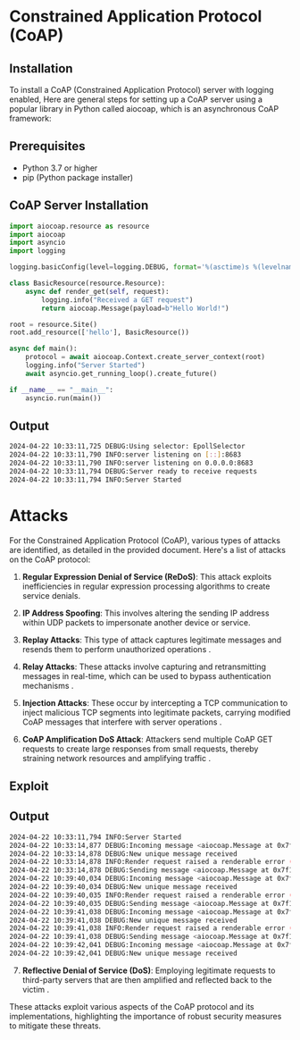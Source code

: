 # Constrained Application Protocol (CoAP) 

## Installation
To install a CoAP (Constrained Application Protocol) server with logging enabled, Here are general steps for setting up a CoAP server using a popular library in Python called aiocoap, which is an asynchronous CoAP framework:

## Prerequisites
+ Python 3.7 or higher
+ pip (Python package installer)

## CoAP Server Installation
```python
import aiocoap.resource as resource
import aiocoap
import asyncio
import logging

logging.basicConfig(level=logging.DEBUG, format='%(asctime)s %(levelname)s:%(message)s')

class BasicResource(resource.Resource):
    async def render_get(self, request):
        logging.info("Received a GET request")
        return aiocoap.Message(payload=b"Hello World!")

root = resource.Site()
root.add_resource(['hello'], BasicResource())

async def main():
    protocol = await aiocoap.Context.create_server_context(root)
    logging.info("Server Started")
    await asyncio.get_running_loop().create_future()

if __name__ == "__main__":
    asyncio.run(main())
```
## Output
```bash
2024-04-22 10:33:11,725 DEBUG:Using selector: EpollSelector
2024-04-22 10:33:11,790 INFO:server listening on [::]:8683
2024-04-22 10:33:11,790 INFO:server listening on 0.0.0.0:8683
2024-04-22 10:33:11,794 DEBUG:Server ready to receive requests
2024-04-22 10:33:11,794 INFO:Server Started
```
# Attacks
For the Constrained Application Protocol (CoAP), various types of attacks are identified, as detailed in the provided document. Here's a list of attacks on the CoAP protocol:

1. **Regular Expression Denial of Service (ReDoS)**: This attack exploits inefficiencies in regular expression processing algorithms to create service denials.
   
2. **IP Address Spoofing**: This involves altering the sending IP address within UDP packets to impersonate another device or service.
   
3. **Replay Attacks**: This type of attack captures legitimate messages and resends them to perform unauthorized operations .
   
4. **Relay Attacks**: These attacks involve capturing and retransmitting messages in real-time, which can be used to bypass authentication mechanisms .
   
5. **Injection Attacks**: These occur by intercepting a TCP communication to inject malicious TCP segments into legitimate packets, carrying modified CoAP messages that interfere with server operations .
   
6. **CoAP Amplification DoS Attack**: Attackers send multiple CoAP GET requests to create large responses from small requests, thereby straining network resources and amplifying traffic .

## Exploit

## Output
```bash
2024-04-22 10:33:11,794 INFO:Server Started
2024-04-22 10:33:14,877 DEBUG:Incoming message <aiocoap.Message at 0x7f14ac3e5d10: CON GET (MID 49663, token 492f) remote <UDP6EndpointAddress 127.0.0.1:51724 (locally 127.0.0.1%lo)>, 1 option(s)>
2024-04-22 10:33:14,878 DEBUG:New unique message received
2024-04-22 10:33:14,878 INFO:Render request raised a renderable error (NotFound()), responding accordingly.
2024-04-22 10:33:14,878 DEBUG:Sending message <aiocoap.Message at 0x7f14ac02cd90: ACK 4.04 Not Found (MID 49663, token 492f) remote <UDP6EndpointAddress 127.0.0.1:51724 (locally 127.0.0.1%lo)>>
2024-04-22 10:39:40,034 DEBUG:Incoming message <aiocoap.Message at 0x7f14ac02cd90: CON GET (MID 44823, token 7d39) remote <UDP6EndpointAddress 127.0.0.1:49525 (locally 127.0.0.1%lo)>, 1 option(s)>
2024-04-22 10:39:40,034 DEBUG:New unique message received
2024-04-22 10:39:40,035 INFO:Render request raised a renderable error (NotFound()), responding accordingly.
2024-04-22 10:39:40,035 DEBUG:Sending message <aiocoap.Message at 0x7f14ac02d110: ACK 4.04 Not Found (MID 44823, token 7d39) remote <UDP6EndpointAddress 127.0.0.1:49525 (locally 127.0.0.1%lo)>>
2024-04-22 10:39:41,038 DEBUG:Incoming message <aiocoap.Message at 0x7f14ac02d1d0: CON GET (MID 44824, token 7d3a) remote <UDP6EndpointAddress 127.0.0.1:49525 (locally 127.0.0.1%lo)>, 1 option(s)>
2024-04-22 10:39:41,038 DEBUG:New unique message received
2024-04-22 10:39:41,038 INFO:Render request raised a renderable error (NotFound()), responding accordingly.
2024-04-22 10:39:41,038 DEBUG:Sending message <aiocoap.Message at 0x7f14ac02d650: ACK 4.04 Not Found (MID 44824, token 7d3a) remote <UDP6EndpointAddress 127.0.0.1:49525 (locally 127.0.0.1%lo)>>
2024-04-22 10:39:42,041 DEBUG:Incoming message <aiocoap.Message at 0x7f14ac02d290: CON GET (MID 44825, token 7d3b) remote <UDP6EndpointAddress 127.0.0.1:49525 (locally 127.0.0.1%lo)>, 1 option(s)>
2024-04-22 10:39:42,041 DEBUG:New unique message received
```
7. **Reflective Denial of Service (DoS)**: Employing legitimate requests to third-party servers that are then amplified and reflected back to the victim .

These attacks exploit various aspects of the CoAP protocol and its implementations, highlighting the importance of robust security measures to mitigate these threats.